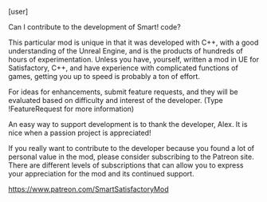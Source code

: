[user]

Can I contribute to the development of Smart! code?

This particular mod is unique in that it was developed with C++, with a good understanding of the Unreal Engine, and is the products of hundreds of hours of experimentation. Unless you have, yourself, written a mod in UE for Satisfactory, C++, and have experience with complicated functions of games, getting you up to speed is probably a ton of effort.

For ideas for enhancements, submit feature requests, and they will be evaluated based on difficulty and interest of the developer.  (Type !FeatureRequest for more information)

An easy way to support development is to thank the developer, Alex. It is nice when a passion project is appreciated!

If you really want to contribute to the developer because you found a lot of personal value in the mod, please consider subscribing to the Patreon site.  There are different levels of subscriptions that can allow you to express your appreciation for the mod and its continued support.

<https://www.patreon.com/SmartSatisfactoryMod>
